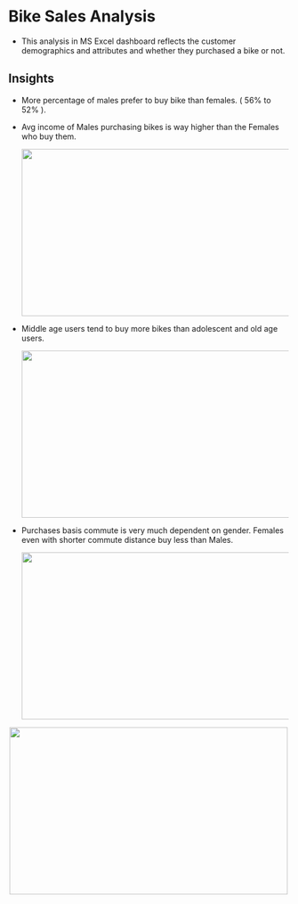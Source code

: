# Bike Sales Analysis 

- This analysis in MS Excel dashboard reflects the customer demographics and attributes and whether they purchased a bike or not.

## **Insights**

- More percentage of males prefer to buy bike than females. ( 56%  to 52% ).

- Avg income of Males purchasing bikes is way higher than the Females who buy them.

  <p align="center">
  <img width="500" height="300" src="https://github.com/shivbhanu/Data_Analyst-Portfolio_Project/blob/main/Excel_Projects/Bike_Sales_Analysis/Plots/Avg_Income_Per_Purchase.png">
</p>


- Middle age users tend to buy more bikes than adolescent and old age users. 

  <p align="center">
  <img width="500" height="300" src="https://github.com/shivbhanu/Data_Analyst-Portfolio_Project/blob/main/Excel_Projects/Bike_Sales_Analysis/Plots/Customer_Age_Bucket.png">
</p>


- Purchases basis commute is very much dependent on gender. Females even with shorter commute distance buy less than Males.

  <p align="center">
  <img width="500" height="300" src="https://github.com/shivbhanu/Data_Analyst-Portfolio_Project/blob/main/Excel_Projects/Bike_Sales_Analysis/Plots/Male_Commute.png">
</p>

<p align="center">
  <img width="500" height="300" src="https://github.com/shivbhanu/Data_Analyst-Portfolio_Project/blob/main/Excel_Projects/Bike_Sales_Analysis/Plots/Female_Commute.png">
</p>
